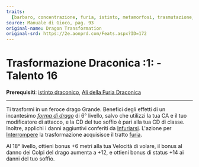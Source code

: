 ```yaml
---
traits:
  [barbaro, concentrazione, furia, istinto, metamorfosi, trasmutazione, primevo]
source: Manuale di Gioco, pag. 93
original-name: Dragon Transformation
original-srd: https://2e.aonprd.com/Feats.aspx?ID=172
---
```


# Trasformazione Draconica :1: - Talento 16

**Prerequisiti**:
[istinto draconico](/classi/barbaro/istinti/istinto-draconico),
[Ali della Furia Draconica](/talenti/barbaro/ali-della-furia-draconica)

---

Ti trasformi in un feroce drago Grande. Benefici degli effetti di un incantesimo
_[forma di drago](/incantesimi/forma-di-drago)_ di 6° livello, salvo che
utilizzi la tua CA e il tuo modificatore di attacco, e la CD del tuo soffio è
pari alla tua CD di classe. Inoltre, applichi i danni aggiuntivi conferiti da
[Infuriarsi](/azioni/infuriarsi). L'azione per
[Interrompere](/azioni/interrompere) la trasformazione acquisisce il tratto
[furia](/tratti/furia).

Al 18° livello, ottieni bonus +6 metri alla tua Velocità di volare, il bonus al
danno dei Colpi del drago aumenta a +12, e ottieni bonus di status +14 ai danni
del tuo soffio.
